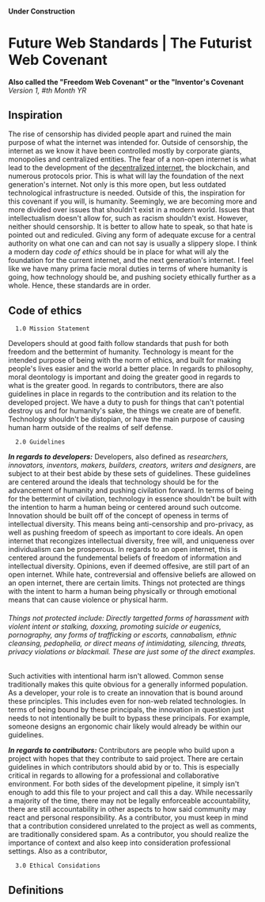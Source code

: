#### Under Construction

# Future Web Standards | The Futurist Web Covenant
**Also called the "Freedom Web Covenant" or the "Inventor's Covenant**\
*Version 1, #th Month YR*

## Inspiration
The rise of censorship has divided people apart and ruined the main purpose of what the internet was intended for. Outside of censorship, the internet as we know it have been controlled mostly by corporate giants, monopolies and centralized entities. The fear of a non-open internet is what lead to the development of the [decentralized internet](https://github.com/Lonero-Team/Decentralized-Internet), the blockchain, and numerous protocols prior. This is what will lay the foundation of the next generation's internet. Not only is this more open, but less outdated technological infrastructure is needed. Outside of this, the inspiration for this covenant if you will, is humanity. Seemingly, we are becoming more and more divided over issues that shouldn't exist in a modern world. Issues that intellectualism doesn't allow for, such as racism shouldn't exist. However, neither should censorship. It is better to allow hate to speak, so that hate is pointed out and rediculed. Giving any form of adequate excuse for a central authority on what one can and can not say is usually a slippery slope. I think a modern day *code of ethics* should be in place for what will aly the foundation for the current internet, and the next generation's internet. I feel like we have many prima facie moral duties in terms of where humanity is going, how technology should be, and pushing society ethically further as a whole. Hence, these standards are in order.
 
## Code of ethics
```
  1.0 Mission Statement
```  
Developers should at good faith follow standards that push for both freedom and the bettermint of humanity. Technology is meant for the intended purpose of being with the norm of ethics, and built for making people's lives easier and the world a better place. In regards to philosophy, moral deontology is important and doing the greater good in regards to what is the greater good. In regards to contributors, there are also guidelines in place in regards to the contribution and its relation to the developed project. We have a duty to push for things that can't potential destroy us and for humanity's sake, the things we create are of benefit. Technology shouldn't be distopian, or have the main purpose of causing human harm outside of the realms of self defense.
```
  2.0 Guidelines
```
***In regards to developers:*** Developers, also defined as *researchers, innovators, inventors, makers, builders, creators, writers and designers*, are subject to at their best abide by these sets of guidelines. These guidelines are centered around the ideals that technology should be for the advancement of humanity and pushing civilation forward. In terms of being for the bettermint of civilation, technology in essence shouldn't be built with the intention to harm a human being or centered around such outcome. Innovation should be built off of the concept of openess in terms of intellectual diversity. This means being anti-censorship and pro-privacy, as well as pushing freedom of speech as important to core ideals. An open internet that recongizes intellectual diversity, free will, and uniqueness over individualism can be prosperous. In regards to an open internet, this is centered around the fundemental beliefs of freedom of information and intellectual diversity. Opinions, even if deemed offesive, are still part of an open internet. While hate, contreversial and offensive beliefs are allowed on an open internet, there are certain limits. Things not protected are things with the intent to harm a human being physically or through emotional means that can cause violence or physical harm.
###### Things not protected include: Directly targetted forms of harassment with violent intent or stalking, doxxing, promoting suicide or eugenics, pornography, any forms of trafficking or escorts, cannabalism, ethnic cleansing, pedophelia, or  direct means of intimidating, silencing, threats, privacy violations or blackmail. These are just some of the direct examples.
Such activities with intentional harm isn't allowed. Common sense traditionally makes this quite obvious for a generally informed population. As a developer, your role is to create an innovation that is bound around these principles. This includes even for non-web related technologies. In terms of being bound by these principals, the innovation in question just needs to not intentionally be built to bypass these principals. For example, someone designs an ergonomic chair likely would already be within our guidelines.

***In regards to contributors:*** Contributors are people who build upon a project with hopes that they contribute to said project. There are certain guidelines in which contributors should abid by or to. This is especially critical in regards to allowing for a professional and collaborative environment. For both sides of the development pipeline, it simply isn't enough to add this file to your project and call this a day. While necessarily a majority of the time, there may not be legally enforceable accountability, there are still accountability in other aspects to how said community may react and personal responsibility. As a contributor, you must keep in mind that a contribution considered unrelated to the project as well as comments, are traditionally considered spam. As a contributor, you should realize the importance of context and also keep into consideration professional settings. Also as a contributor,

```  
  3.0 Ethical Considations
```

## Definitions
